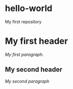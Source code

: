 # hello-world
My first repository

<!DOCTYPE html>

<html>


<body>

<h1>My <strong>first</strong> header</h1>

<p> <em>My first paragraph.</em> </p>

<h2>My <strong>second</strong> header</h2>

<p> <em>My second paragraph</em> </p>


</body>
</html>
